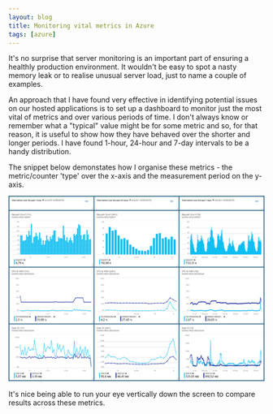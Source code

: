 ```yaml
---
layout: blog
title: Monitoring vital metrics in Azure
tags: [azure]
---
```


It's no surprise that server monitoring is an important part of ensuring a healthly production environment. It wouldn't be easy to spot a nasty memory leak or to realise unusual server load, just to name a couple of examples.

An approach that I have found very effective in identifying potential issues on our hosted applications is to set up a dashboard to monitor just the most vital of metrics and over various periods of time. I don't always know or remember what a "typical" value might be for some metric and so, for that reason, it is useful to show how they have behaved over the shorter and longer periods. I have found 1-hour, 24-hour and 7-day intervals to be a handy distribution.

The snippet below demonstates how I organise these metrics - the metric/counter 'type' over the x-axis and the measurement period on the y-axis.

![Azure Vital Metrics Dashboard](2018-02-azure-vital-metrics-dashboard\azure-vital-metrics-dashboard.png)

 It's nice being able to run your eye vertically down the screen to compare results across these metrics.